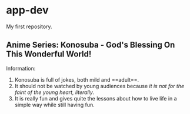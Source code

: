 # app-dev
My first repository.
## Anime Series: Konosuba - God's Blessing On This Wonderful World!
Information:
1. Konosuba is full of jokes, both mild and ==adult==.
2. It should not be watched by young audiences because *it is not for the faint of the young heart, literally*.
3. It is really fun and gives quite the lessons about how to live life in a simple way while still having fun.
